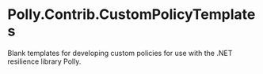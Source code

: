 # Polly.Contrib.CustomPolicyTemplates
Blank templates for developing custom policies for use with the .NET resilience library Polly.
